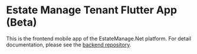 # Estate Manage Tenant Flutter App (Beta)

This is the frontend mobile app of the EstateManage.Net platform. For detail documentation, please see the [backend repository](https://github.com/simonho288/estate-manage-backend).